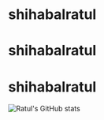 # shihabalratul
# shihabalratul
# shihabalratul

![Ratul's GitHub stats](https://github-readme-stats.vercel.app/api?username=shihabalratul&show_icons=true)
